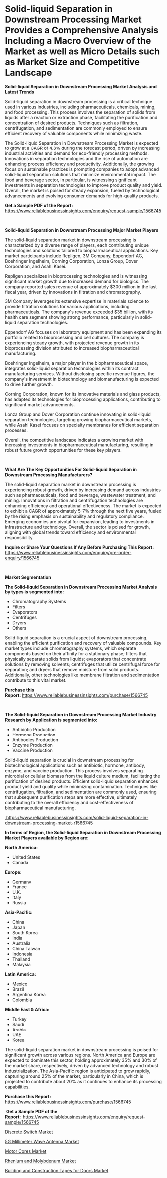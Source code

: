 <p><h1>Solid-liquid Separation in Downstream Processing Market Provides a Comprehensive Analysis Including a Macro Overview of the Market as well as Micro Details such as Market Size and Competitive Landscape</h1></p><p><strong>Solid-liquid Separation in Downstream Processing Market Analysis and Latest Trends</strong></p>
<p><p>Solid-liquid separation in downstream processing is a critical technique used in various industries, including pharmaceuticals, chemicals, mining, and food processing. This process involves the separation of solids from liquids after a reaction or extraction phase, facilitating the purification and concentration of desired products. Techniques such as filtration, centrifugation, and sedimentation are commonly employed to ensure efficient recovery of valuable components while minimizing waste.</p><p>The Solid-liquid Separation in Downstream Processing Market is expected to grow at a CAGR of 4.3% during the forecast period, driven by increasing industrial activities and demand for eco-friendly processing methods. Innovations in separation technologies and the rise of automation are enhancing process efficiency and productivity. Additionally, the growing focus on sustainable practices is prompting companies to adopt advanced solid-liquid separation solutions that minimize environmental impact. The food and beverage sector, in particular, is witnessing significant investments in separation technologies to improve product quality and yield. Overall, the market is poised for steady expansion, fueled by technological advancements and evolving consumer demands for high-quality products.</p></p>
<p><strong>Get a Sample PDF of the Report:&nbsp;</strong> <a href="https://www.reliablebusinessinsights.com/enquiry/request-sample/1566745">https://www.reliablebusinessinsights.com/enquiry/request-sample/1566745</a></p>
<p>&nbsp;</p>
<p><strong>Solid-liquid Separation in Downstream Processing Major Market Players</strong></p>
<p><p>The solid-liquid separation market in downstream processing is characterized by a diverse range of players, each contributing unique technologies and solutions tailored to biopharmaceutical applications. Key market participants include Repligen, 3M Company, Eppendorf AG, Boehringer Ingelheim, Corning Corporation, Lonza Group, Dover Corporation, and Asahi Kasei.</p><p>Repligen specializes in bioprocessing technologies and is witnessing significant market growth due to increased demand for biologics. The company reported sales revenue of approximately $300 million in the last fiscal year, driven by innovations in filtration and chromatography.</p><p>3M Company leverages its extensive expertise in materials science to provide filtration solutions for various applications, including pharmaceuticals. The company's revenue exceeded $35 billion, with its health care segment showing strong performance, particularly in solid-liquid separation technologies.</p><p>Eppendorf AG focuses on laboratory equipment and has been expanding its portfolio related to bioprocessing and cell cultures. The company is experiencing steady growth, with projected revenue growth in its bioprocessing division attributed to increased biopharmaceutical manufacturing.</p><p>Boehringer Ingelheim, a major player in the biopharmaceutical space, integrates solid-liquid separation technologies within its contract manufacturing services. Without disclosing specific revenue figures, the company's investment in biotechnology and biomanufacturing is expected to drive further growth.</p><p>Corning Corporation, known for its innovative materials and glass products, has adapted its technologies for bioprocessing applications, contributing to significant market advancements.</p><p>Lonza Group and Dover Corporation continue innovating in solid-liquid separation technologies, targeting growing biopharmaceutical markets, while Asahi Kasei focuses on specialty membranes for efficient separation processes.</p><p>Overall, the competitive landscape indicates a growing market with increasing investments in biopharmaceutical manufacturing, resulting in robust future growth opportunities for these key players.</p></p>
<p>&nbsp;</p>
<p><strong>What Are The Key Opportunities For Solid-liquid Separation in Downstream Processing Manufacturers?</strong></p>
<p><p>The solid-liquid separation market in downstream processing is experiencing robust growth, driven by increasing demand across industries such as pharmaceuticals, food and beverage, wastewater treatment, and mining. Innovations in filtration and centrifugation technologies are enhancing efficiency and operational effectiveness. The market is expected to exhibit a CAGR of approximately 5-7% through the next five years, fueled by the rising emphasis on sustainability and regulatory compliance. Emerging economies are pivotal for expansion, leading to investments in infrastructure and technology. Overall, the sector is poised for growth, aligning with global trends toward efficiency and environmental responsibility.</p></p>
<p><strong>Inquire or Share Your Questions If Any Before Purchasing This Report:</strong> <a href="https://www.reliablebusinessinsights.com/enquiry/pre-order-enquiry/1566745">https://www.reliablebusinessinsights.com/enquiry/pre-order-enquiry/1566745</a></p>
<p>&nbsp;</p>
<p><strong>Market Segmentation</strong></p>
<p><strong>The Solid-liquid Separation in Downstream Processing Market Analysis by types is segmented into:</strong></p>
<p><ul><li>Chromatography Systems</li><li>Filters</li><li>Evaporators</li><li>Centrifuges</li><li>Dryers</li><li>Others</li></ul></p>
<p><p>Solid-liquid separation is a crucial aspect of downstream processing, enabling the efficient purification and recovery of valuable compounds. Key market types include chromatography systems, which separate components based on their affinity for a stationary phase; filters that physically separate solids from liquids; evaporators that concentrate solutions by removing solvents; centrifuges that utilize centrifugal force for separation; and dryers that remove moisture from solid products. Additionally, other technologies like membrane filtration and sedimentation contribute to this vital market.</p></p>
<p><strong>Purchase this Report:&nbsp;</strong><a href="https://www.reliablebusinessinsights.com/purchase/1566745">https://www.reliablebusinessinsights.com/purchase/1566745</a></p>
<p>&nbsp;</p>
<p><strong>The Solid-liquid Separation in Downstream Processing Market Industry Research by Application is segmented into:</strong></p>
<p><ul><li>Antibiotic Production</li><li>Hormone Production</li><li>Antibodies Production</li><li>Enzyme Production</li><li>Vaccine Production</li></ul></p>
<p><p>Solid-liquid separation is crucial in downstream processing for biotechnological applications such as antibiotic, hormone, antibody, enzyme, and vaccine production. This process involves separating microbial or cellular biomass from the liquid culture medium, facilitating the purification of desired products. Efficient solid-liquid separation enhances product yield and quality while minimizing contamination. Techniques like centrifugation, filtration, and sedimentation are commonly used, ensuring that subsequent purification steps are more effective, ultimately contributing to the overall efficiency and cost-effectiveness of biopharmaceutical manufacturing.</p></p>
<p><a href="https://www.reliablebusinessinsights.com/solid-liquid-separation-in-downstream-processing-market-r1566745">&nbsp;https://www.reliablebusinessinsights.com/solid-liquid-separation-in-downstream-processing-market-r1566745</a></p>
<p><strong>In terms of Region, the Solid-liquid Separation in Downstream Processing Market Players available by Region are:</strong></p>
<p>
    <p> <strong> North America: </strong>
        <ul>
            <li>United States</li>
            <li>Canada</li>
        </ul>
        </p> 
    <p> <strong> Europe: </strong>
        <ul>
            <li>Germany</li>
            <li>France</li>
            <li>U.K.</li>
            <li>Italy</li>
            <li>Russia</li>
        </ul>
        </p> 
    <p> <strong> Asia-Pacific: </strong>
        <ul>
            <li>China</li>
            <li>Japan</li>
            <li>South Korea</li>
            <li>India</li>
            <li>Australia</li>
            <li>China Taiwan</li>
            <li>Indonesia</li>
            <li>Thailand</li>
            <li>Malaysia</li>
        </ul>
        </p> 
    <p> <strong> Latin America: </strong>
        <ul>
            <li>Mexico</li>
            <li>Brazil</li>
            <li>Argentina Korea</li>
            <li>Colombia</li>
        </ul>
        </p> 
    <p> <strong> Middle East & Africa: </strong>
        <ul>
            <li>Turkey</li>
            <li>Saudi</li>
            <li>Arabia</li>
            <li>UAE</li>
            <li>Korea</li>
        </ul>
    </p>
    </p>
<p><p>The solid-liquid separation market in downstream processing is poised for significant growth across various regions. North America and Europe are expected to dominate this sector, holding approximately 35% and 30% of the market share, respectively, driven by advanced technology and robust industrialization. The Asia-Pacific region is anticipated to grow rapidly, capturing around 25% of the market, particularly in China, which is projected to contribute about 20% as it continues to enhance its processing capabilities.</p></p>
<p><strong>Purchase this Report: </strong><a href="https://www.reliablebusinessinsights.com/purchase/1566745">https://www.reliablebusinessinsights.com/purchase/1566745</a></p>
<p>&nbsp;<strong>Get a Sample PDF of the Report:&nbsp;&nbsp;</strong><a href="https://www.reliablebusinessinsights.com/enquiry/request-sample/1566745">https://www.reliablebusinessinsights.com/enquiry/request-sample/1566745</a></p>
<p><strong></strong></p>
<p><p><a href="https://issuu.com/reportprime-2/docs/discrete-switch-market-size-2030.pp_5aacd30a29e180">Discrete Switch Market</a></p><p><a href="https://issuu.com/reportprime-2/docs/5g-millimeter-wave-antenna-market-s_ef465254d9c0ac">5G Millimeter Wave Antenna Market</a></p><p><a href="https://www.linkedin.com/pulse/mapping-motor-cores-market-trends-challenges-breakthroughs-f57ve">Motor Cores Market</a></p><p><a href="https://medium.com/@maximowhite1913/rhenium-and-molybdenum-market-trends-a-detailed-study-of-its-market-segmentation-and-analyzing-the-f56366d25be8">Rhenium and Molybdenum Market</a></p><p><a href="https://github.com/SanjidaMahmud81/Market-Research-Report-List-1/blob/main/building-and-construction-tapes-for-doors-market.md">Building and Construction Tapes for Doors Market</a></p></p>